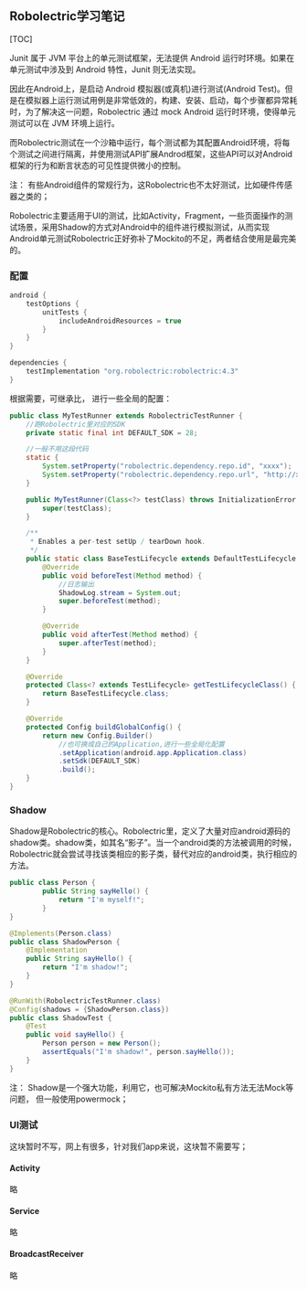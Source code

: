 ## Robolectric学习笔记

[TOC]

Junit 属于 JVM 平台上的单元测试框架，无法提供 Android 运行时环境。如果在单元测试中涉及到 Android 特性，Junit 则无法实现。

因此在Android上，是启动 Android 模拟器(或真机)进行测试(Android Test)。但是在模拟器上运行测试用例是非常低效的，构建、安装、启动，每个步骤都异常耗时，为了解决这一问题，Robolectric 通过 mock Android 运行时环境，使得单元测试可以在 JVM 环境上运行。

而Robolectric测试在一个沙箱中运行，每个测试都为其配置Android环境，将每个测试之间进行隔离，并使用测试API扩展Androd框架，这些API可以对Android框架的行为和断言状态的可见性提供微小的控制。

注： 有些Android组件的常规行为，这Robolectric也不太好测试，比如硬件传感器之类的；

Robolectric主要适用于UI的测试，比如Activity，Fragment，一些页面操作的测试场景，采用Shadow的方式对Android中的组件进行模拟测试，从而实现Android单元测试Robolectric正好弥补了Mockito的不足，两者结合使用是最完美的。

### 配置

```groovy
android {
    testOptions {
        unitTests {
            includeAndroidResources = true
        }
    }
}

dependencies {
    testImplementation "org.robolectric:robolectric:4.3"
}
```

根据需要，可继承比， 进行一些全局的配置：

```java
public class MyTestRunner extends RobolectricTestRunner {
    //跑Robolectric里对应的SDK
    private static final int DEFAULT_SDK = 28;

	//一般不用这段代码
    static {
        System.setProperty("robolectric.dependency.repo.id", "xxxx");
        System.setProperty("robolectric.dependency.repo.url", "http://xxxx");
    }

    public MyTestRunner(Class<?> testClass) throws InitializationError {
        super(testClass);
    }

    /**
     * Enables a per-test setUp / tearDown hook.
     */
    public static class BaseTestLifecycle extends DefaultTestLifecycle {
        @Override
        public void beforeTest(Method method) {
            //日志输出
            ShadowLog.stream = System.out;
            super.beforeTest(method);
        }

        @Override
        public void afterTest(Method method) {
            super.afterTest(method);
        }
    }

    @Override
    protected Class<? extends TestLifecycle> getTestLifecycleClass() {
        return BaseTestLifecycle.class;
    }

    @Override
    protected Config buildGlobalConfig() {
        return new Config.Builder()
            //也可换成自己的Application,进行一些全局化配置
            .setApplication(android.app.Application.class)
            .setSdk(DEFAULT_SDK)
            .build();
    }
}
```



### Shadow

Shadow是Robolectric的核心。Robolectric里，定义了大量对应android源码的shadow类。shadow类，如其名“影子”。当一个android类的方法被调用的时候，Robolectric就会尝试寻找该类相应的影子类，替代对应的android类，执行相应的方法。

```java
public class Person {
        public String sayHello() {
            return "I'm myself!";
        }
}

@Implements(Person.class)
public class ShadowPerson {
    @Implementation
    public String sayHello() {
        return "I'm shadow!";
    }
}

@RunWith(RobolectricTestRunner.class)
@Config(shadows = {ShadowPerson.class})
public class ShadowTest {
    @Test
    public void sayHello() {
        Person person = new Person();
        assertEquals("I'm shadow!", person.sayHello());
    }
}
```

注： Shadow是一个强大功能，利用它，也可解决Mockito私有方法无法Mock等问题， 但一般使用powermock；

### UI测试

这块暂时不写，网上有很多，针对我们app来说，这块暂不需要写；

#### Activity

略

#### Service

略

#### BroadcastReceiver

略

